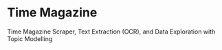 # Time Magazine
Time Magazine Scraper, Text Extraction (OCR), and Data Exploration with Topic Modelling
